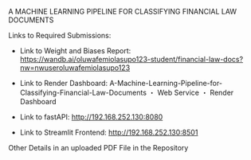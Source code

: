 A MACHINE LEARNING PIPELINE FOR CLASSIFYING FINANCIAL LAW DOCUMENTS

Links to Required Submissions:

- Link to Weight and Biases Report: https://wandb.ai/oluwafemiolasupo123-student/financial-law-docs?nw=nwuseroluwafemiolasupo123

- Link to Render Dashboard: A-Machine-Learning-Pipeline-for-Classifying-Financial-Law-Documents ・ Web Service ・ Render Dashboard

- Link to fastAPI: http://192.168.252.130:8080

- Link to Streamlit Frontend: http://192.168.252.130:8501

Other Details in an uploaded PDF File in the Repository



